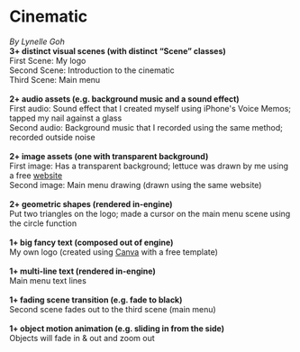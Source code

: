 # Cinematic
*By Lynelle Goh<br>*
**3+ distinct visual scenes (with distinct “Scene” classes) <br>**
First Scene: My logo <br>
Second Scene: Introduction to the cinematic<br>
Third Scene: Main menu <br><br>
**2+ audio assets (e.g. background music and a sound effect)<br>**
First audio: Sound effect that I created myself using iPhone's Voice Memos; tapped my nail against a glass<br>
Second audio: Background music that I recorded using the same method; recorded outside noise<br><br>
**2+ image assets (one with transparent background)<br>**
First image: Has a transparent background; lettuce was drawn by me using a free [website](https://sketchpad.app/)<br>
Second image: Main menu drawing (drawn using the same website) <br><br>
**2+ geometric shapes (rendered in-engine)<br>**
Put two triangles on the logo; made a cursor on the main menu scene using the circle function <br><br>
**1+ big fancy text (composed out of engine)<br>**
My own logo (created using [Canva](https://www.canva.com/) with a free template) <br><br>
**1+ multi-line text (rendered in-engine)<br>**
Main menu text lines <br><br>
**1+ fading scene transition (e.g. fade to black)<br>**
Second scene fades out to the third scene (main menu) <br><br>
**1+ object motion animation (e.g. sliding in from the side)<br>**
Objects will fade in & out and zoom out